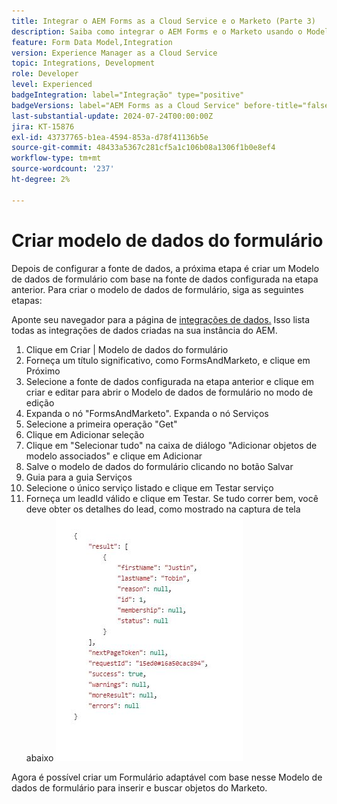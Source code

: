 ```yaml
---
title: Integrar o AEM Forms as a Cloud Service e o Marketo (Parte 3)
description: Saiba como integrar o AEM Forms e o Marketo usando o Modelo de dados de formulário do AEM Forms.
feature: Form Data Model,Integration
version: Experience Manager as a Cloud Service
topic: Integrations, Development
role: Developer
level: Experienced
badgeIntegration: label="Integração" type="positive"
badgeVersions: label="AEM Forms as a Cloud Service" before-title="false"
last-substantial-update: 2024-07-24T00:00:00Z
jira: KT-15876
exl-id: 43737765-b1ea-4594-853a-d78f41136b5e
source-git-commit: 48433a5367c281cf5a1c106b08a1306f1b0e8ef4
workflow-type: tm+mt
source-wordcount: '237'
ht-degree: 2%

---
```


# Criar modelo de dados do formulário

Depois de configurar a fonte de dados, a próxima etapa é criar um Modelo de dados de formulário com base na fonte de dados configurada na etapa anterior. Para criar o modelo de dados de formulário, siga as seguintes etapas:

Aponte seu navegador para a página de [integrações de dados.](http://localhost:4502/aem/forms.html/content/dam/formsanddocuments-fdm) Isso lista todas as integrações de dados criadas na sua instância do AEM.

1. Clique em Criar | Modelo de dados do formulário
1. Forneça um título significativo, como FormsAndMarketo, e clique em Próximo
1. Selecione a fonte de dados configurada na etapa anterior e clique em criar e editar para abrir o Modelo de dados de formulário no modo de edição
1. Expanda o nó &quot;FormsAndMarketo&quot;. Expanda o nó Serviços
1. Selecione a primeira operação &quot;Get&quot;
1. Clique em Adicionar seleção
1. Clique em &quot;Selecionar tudo&quot; na caixa de diálogo &quot;Adicionar objetos de modelo associados&quot; e clique em Adicionar
1. Salve o modelo de dados do formulário clicando no botão Salvar
1. Guia para a guia Serviços
1. Selecione o único serviço listado e clique em Testar serviço
1. Forneça um leadId válido e clique em Testar. Se tudo correr bem, você deve obter os detalhes do lead, como mostrado na captura de tela abaixo
   ![resultados do teste](assets/testresults.png)

Agora é possível criar um Formulário adaptável com base nesse Modelo de dados de formulário para inserir e buscar objetos do Marketo.
